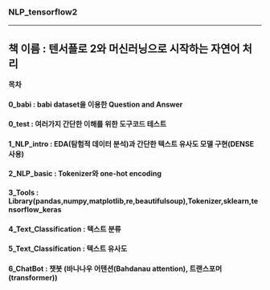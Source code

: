 ### NLP_tensorflow2
----
## 책 이름 : 텐서플로 2와 머신러닝으로 시작하는 자연어 처리
**목차**
  #### 0_babi : babi dataset을 이용한 Question and Answer
  #### 0_test : 여러가지 간단한 이해를 위한 도구코드 테스트
  #### 1_NLP_intro : EDA(탐험적 데이터 분석)과 간단한 텍스트 유사도 모델 구현(DENSE 사용)
  #### 2_NLP_basic : Tokenizer와 one-hot encoding 
  #### 3_Tools : Library(pandas,numpy,matplotlib,re,beautifulsoup),Tokenizer,sklearn,tensorflow_keras
#### 4_Text_Classification : 텍스트 분류
#### 5_Text_Classification : 텍스트 유사도
#### 6_ChatBot : 챗봇 (바나나우 어텐션(Bahdanau attention), 트랜스포머(transformer))
